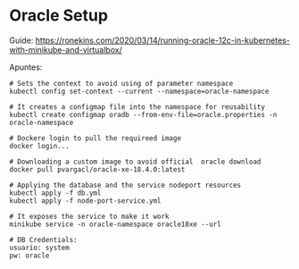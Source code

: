# Oracle Setup

Guide: https://ronekins.com/2020/03/14/running-oracle-12c-in-kubernetes-with-minikube-and-virtualbox/

Apuntes:
```
# Sets the context to avoid using of parameter namespace
kubectl config set-context --current --namespace=oracle-namespace

# It creates a configmap file into the namespace for reusability
kubectl create configmap oradb --from-env-file=oracle.properties -n oracle-namespace

# Dockere login to pull the requireed image
docker login... 

# Downloading a custom image to avoid official  oracle download
docker pull pvargacl/oracle-xe-18.4.0:latest

# Applying the database and the service nodeport resources
kubectl apply -f db.yml
kubectl apply -f node-port-service.yml

# It exposes the service to make it work
minikube service -n oracle-namespace oracle18xe --url

# DB Credentials:
usuario: system
pw: oracle

```
